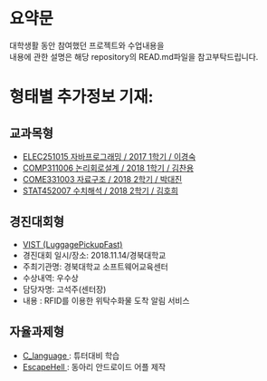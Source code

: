 # 요약문

대학생활 동안 참여했던 프로젝트와 수업내용을  
내용에 관한 설명은 해당 repository의 READ.md파일을 참고부탁드립니다. 

# 형태별 추가정보 기재:

## 교과목형
- <a href="https://github.com/songminhye/JAVA"> ELEC251015 자바프로그래밍 / 2017 1학기 / 이경숙</a>
- <a href="https://github.com/songminhye/Logic_Circuit_Design"> COMP311006 논리회로설계 / 2018 1학기 / 김찬용</a>
- <a href="https://github.com/songminhye/Data_Structure"> COME331003 자료구조 / 2018 2학기 / 박대진</a>
- <a href="https://github.com/songminhye/Numerical_Analysis"> STAT452007 수치해석 / 2018 2학기 / 김호희</a>


## 경진대회형
- <a href="https://github.com/songminhye/VIST"> VIST (LuggagePickupFast)</a>
- 경진대회 일시/장소: 2018.11.14/경북대학교
- 주최기관명: 경북대학교 소프트웨어교육센터
- 수상내역: 우수상
- 담당자명: 고석주(센터장)
- 내용 : RFID를 이용한 위탁수화물 도착 알림 서비스

## 자율과제형
- <a href="https://github.com/songminhye/C_language"> C_language </a>  : 튜터대비 학습
- <a href="https://github.com/songminhye/EscapeHell"> EscapeHell </a> : 동아리 안드로이드 어플 제작

                
